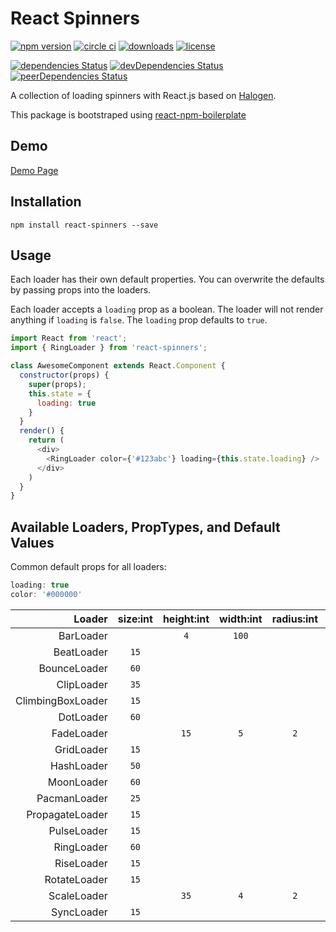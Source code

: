 # React Spinners

[![npm version](https://badge.fury.io/js/react-spinners.svg)][npm_url]
[![circle ci](https://circleci.com/gh/davidhu2000/react-spinners.svg?style=shield)][npm_url]
[![downloads](https://img.shields.io/npm/dt/react-spinners.svg)][npm_url]
[![license](https://img.shields.io/npm/l/react-spinners.svg)][npm_url]

[![dependencies Status](https://david-dm.org/davidhu2000/react-spinners/status.svg)](https://david-dm.org/davidhu2000/react-spinners)
[![devDependencies Status](https://david-dm.org/davidhu2000/react-spinners/dev-status.svg)](https://david-dm.org/davidhu2000/react-spinners?type=dev)
[![peerDependencies Status](https://david-dm.org/davidhu2000/react-spinners/peer-status.svg)](https://david-dm.org/davidhu2000/react-spinners?type=peer)

[npm_url]: https://www.npmjs.org/package/react-spinners

A collection of loading spinners with React.js based on [Halogen](https://github.com/yuanyan/halogen).

This package is bootstraped using [react-npm-boilerplate](https://github.com/juliancwirko/react-npm-boilerplate)

## Demo

[Demo Page](https://davidhu2000.github.io/react-spinners)

## Installation

    npm install react-spinners --save

## Usage

Each loader has their own default properties. You can overwrite the defaults by passing props into the loaders.

Each loader accepts a `loading` prop as a boolean. The loader will not render anything if `loading` is `false`. The `loading` prop defaults to `true`.

```js
import React from 'react';
import { RingLoader } from 'react-spinners';

class AwesomeComponent extends React.Component {
  constructor(props) {
    super(props);
    this.state = {
      loading: true
    }
  }
  render() {
    return (
      <div>
        <RingLoader color={'#123abc'} loading={this.state.loading} />
      </div>
    )
  }
}
```

## Available Loaders, PropTypes, and Default Values

Common default props for all loaders:

```js
loading: true
color: '#000000'
```

Loader                  | size:int | height:int | width:int | radius:int | margin:int
-----------------------:|:--------:|:----------:|:---------:|:----------:|:---------:
BarLoader               |          | `4`        | `100`     |            |
BeatLoader              | `15`     |            |           |            | `2`
BounceLoader            | `60`     |            |           |            |
ClipLoader              | `35`     |            |           |            |
ClimbingBoxLoader       | `15`     |            |           |            |
DotLoader               | `60`     |            |           |            | `2`
FadeLoader              |          | `15`       | `5`       | `2`        | `2`
GridLoader              | `15`     |            |           |            |
HashLoader              | `50`     |            |           |            | `2`
MoonLoader              | `60`     |            |           |            | `2`
PacmanLoader            | `25`     |            |           |            | `2`
PropagateLoader         | `15`     |            |           |            |
PulseLoader             | `15`     |            |           |            | `2`
RingLoader              | `60`     |            |           |            | `2`
RiseLoader              | `15`     |            |           |            | `2`
RotateLoader            | `15`     |            |           |            | `2`
ScaleLoader             |          | `35`       | `4`       | `2`        | `2`
SyncLoader              | `15`     |            |           |            | `2`
